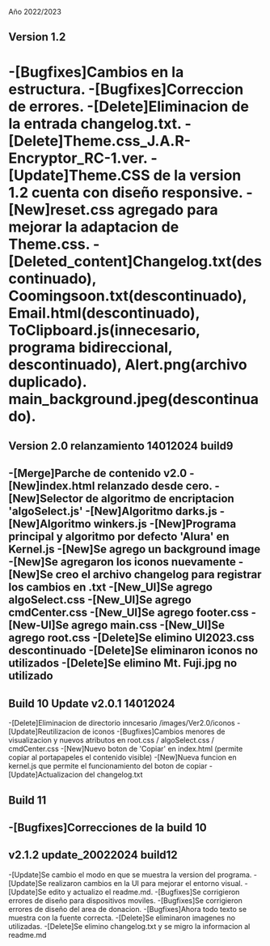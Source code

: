 Año 2022/2023

## Version  1.2
-[Bugfixes]Cambios en la estructura.
-[Bugfixes]Correccion de errores.
-[Delete]Eliminacion de la entrada changelog.txt.
-[Delete]Theme.css_J.A.R-Encryptor_RC-1.ver.
-[Update]Theme.CSS de la version 1.2 cuenta con diseño responsive.
-[New]reset.css agregado para mejorar la adaptacion de Theme.css.
-[Deleted_content]Changelog.txt(descontinuado), Coomingsoon.txt(descontinuado), Email.html(descontinuado), ToClipboard.js(innecesario, programa bidireccional, descontinuado), Alert.png(archivo duplicado). main_background.jpeg(descontinuado).
==================================================
## Version  2.0 relanzamiento   14012024 build9

-[Merge]Parche de contenido v2.0
-[New]index.html relanzado desde cero.
-[New]Selector de algoritmo de encriptacion 'algoSelect.js'
-[New]Algoritmo darks.js
-[New]Algoritmo winkers.js
-[New]Programa principal y algoritmo por defecto 'Alura' en Kernel.js
-[New]Se agrego un background image
-[New]Se agregaron los iconos nuevamente
-[New]Se creo el archivo changelog para registrar los cambios en .txt
-[New_UI]Se agrego algoSelect.css
-[New_UI]Se agrego cmdCenter.css
-[New_UI]Se agrego footer.css
-[New-UI]Se agrego main.css
-[New_UI]Se agrego root.css
-[Delete]Se elimino UI2023.css descontinuado
-[Delete]Se eliminaron iconos no utilizados
-[Delete]Se elimino Mt. Fuji.jpg no utilizado
--------------------------------------------------
## Build 10 Update v2.0.1 14012024

-[Delete]Eliminacion de directorio inncesario /images/Ver2.0/iconos
-[Update]Reutilizacion de iconos
-[Bugfixes]Cambios menores de visualizacion y nuevos atributos en root.css / algoSelect.css / cmdCenter.css
-[New]Nuevo boton de 'Copiar' en index.html (permite copiar al portapapeles el contenido visible)
-[New]Nueva funcion en kernel.js que permite el funcionamiento del boton de copiar
-[Update]Actualizacion del changelog.txt
## Build 11
-[Bugfixes]Correcciones de la build 10
--------------------------------------------------
## v2.1.2 update_20022024 build12

-[Update]Se cambio el modo en que se muestra la version del programa.
-[Update]Se realizaron cambios en la UI para mejorar el entorno visual.
-[Update]Se edito y actualizo el readme.md.
-[Bugfixes]Se corrigieron errores de diseño para dispositivos moviles.
-[Bugfixes]Se corrigieron errores de diseño del area de donacion.
-[Bugfixes]Ahora todo texto se muestra con la fuente correcta.
-[Delete]Se eliminaron imagenes no utilizadas.
-[Delete]Se elimino changelog.txt y se migro la informacion al readme.md
